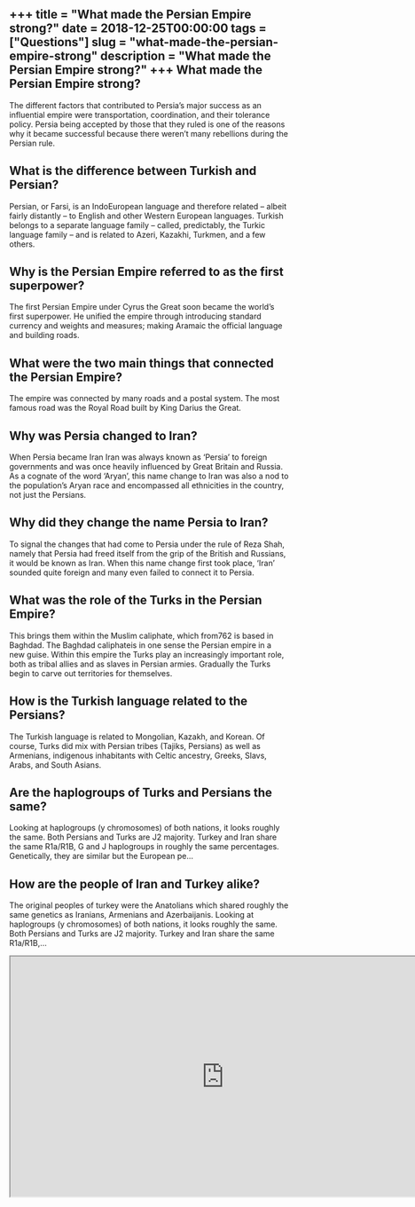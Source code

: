 +++
title = "What made the Persian Empire strong?"
date = 2018-12-25T00:00:00
tags = ["Questions"]
slug = "what-made-the-persian-empire-strong"
description = "What made the Persian Empire strong?"
+++
What made the Persian Empire strong?
------------------------------------

The different factors that contributed to Persia’s major success as an influential empire were transportation, coordination, and their tolerance policy. Persia being accepted by those that they ruled is one of the reasons why it became successful because there weren’t many rebellions during the Persian rule.

What is the difference between Turkish and Persian?
---------------------------------------------------

Persian, or Farsi, is an IndoEuropean language and therefore related – albeit fairly distantly – to English and other Western European languages. Turkish belongs to a separate language family – called, predictably, the Turkic language family – and is related to Azeri, Kazakhi, Turkmen, and a few others.

Why is the Persian Empire referred to as the first superpower?
--------------------------------------------------------------

The first Persian Empire under Cyrus the Great soon became the world’s first superpower. He unified the empire through introducing standard currency and weights and measures; making Aramaic the official language and building roads.

What were the two main things that connected the Persian Empire?
----------------------------------------------------------------

The empire was connected by many roads and a postal system. The most famous road was the Royal Road built by King Darius the Great.

Why was Persia changed to Iran?
-------------------------------

When Persia became Iran Iran was always known as ‘Persia’ to foreign governments and was once heavily influenced by Great Britain and Russia. As a cognate of the word ‘Aryan’, this name change to Iran was also a nod to the population’s Aryan race and encompassed all ethnicities in the country, not just the Persians.

Why did they change the name Persia to Iran?
--------------------------------------------

To signal the changes that had come to Persia under the rule of Reza Shah, namely that Persia had freed itself from the grip of the British and Russians, it would be known as Iran. When this name change first took place, ‘Iran’ sounded quite foreign and many even failed to connect it to Persia.

What was the role of the Turks in the Persian Empire?
-----------------------------------------------------

This brings them within the Muslim caliphate, which from762 is based in Baghdad. The Baghdad caliphateis in one sense the Persian empire in a new guise. Within this empire the Turks play an increasingly important role, both as tribal allies and as slaves in Persian armies. Gradually the Turks begin to carve out territories for themselves.

How is the Turkish language related to the Persians?
----------------------------------------------------

The Turkish language is related to Mongolian, Kazakh, and Korean. Of course, Turks did mix with Persian tribes (Tajiks, Persians) as well as Armenians, indigenous inhabitants with Celtic ancestry, Greeks, Slavs, Arabs, and South Asians.

Are the haplogroups of Turks and Persians the same?
---------------------------------------------------

Looking at haplogroups (y chromosomes) of both nations, it looks roughly the same. Both Persians and Turks are J2 majority. Turkey and Iran share the same R1a/R1B, G and J haplogroups in roughly the same percentages. Genetically, they are similar but the European pe…

How are the people of Iran and Turkey alike?
--------------------------------------------

The original peoples of turkey were the Anatolians which shared roughly the same genetics as Iranians, Armenians and Azerbaijanis. Looking at haplogroups (y chromosomes) of both nations, it looks roughly the same. Both Persians and Turks are J2 majority. Turkey and Iran share the same R1a/R1B,…

<iframe allow="accelerometer; autoplay; clipboard-write; encrypted-media; gyroscope; picture-in-picture" allowfullscreen="" class="__youtube_prefs__  epyt-is-override  no-lazyload" data-no-lazy="1" data-origheight="433" data-origwidth="770" data-skipgform_ajax_framebjll="" height="433" id="_ytid_25976" loading="lazy" src="https://www.youtube.com/embed/FhMLA3BCCIk?enablejsapi=1&autoplay=0&cc_load_policy=0&cc_lang_pref=&iv_load_policy=1&loop=0&modestbranding=0&rel=1&fs=1&playsinline=0&autohide=2&theme=dark&color=red&controls=1&" title="YouTube player" width="770"></iframe>